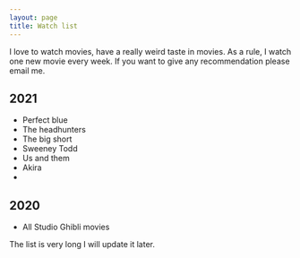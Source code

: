 ```yaml
---
layout: page
title: Watch list
---
```

I love to watch movies, have a really weird taste in movies. As a rule, I watch one new movie every week. If you want to give any recommendation please email me.


## 2021

- Perfect blue
- The headhunters
- The big short
- Sweeney Todd
- Us and them
- Akira
-  

## 2020

- All Studio Ghibli movies

The list is very long I will update it later.
